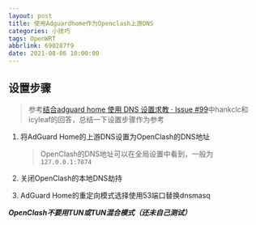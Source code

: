 ```yaml
---
layout: post
title: 使用Adguardhome作为Openclash上游DNS
categories: 小技巧
tags: OpenWRT
abbrlink: 690287f9
date: 2021-08-06 10:00:00
---
```


## 设置步骤

> 参考[结合adguard home 使用 DNS 设置求教 · Issue #99](https://github.com/vernesong/OpenClash/issues/99)中hankclc和icyleaf的回答，总结一下设置步骤作为参考

1. 将AdGuard Home的上游DNS设置为OpenClash的DNS地址

   >OpenClash的DNS地址可以在全局设置中看到，一般为`127.0.0.1:7874`

2. 关闭OpenClash的本地DNS劫持
3. AdGuard Home的重定向模式选择使用53端口替换dnsmasq

***OpenClash不要用TUN或TUN混合模式（还未自己测试）***
